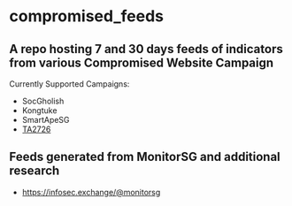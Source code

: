 # compromised_feeds

## A repo hosting 7 and 30 days feeds of indicators from various Compromised Website Campaign

Currently Supported Campaigns:
- SocGholish
- Kongtuke
- SmartApeSG
- [TA2726](https://www.proofpoint.com/us/blog/threat-insight/update-fake-updates-two-new-actors-and-new-mac-malware)

## Feeds generated from MonitorSG and additional research
- https://infosec.exchange/@monitorsg
